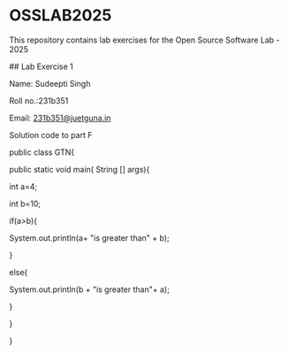 # OSSLAB2025

This repository contains lab exercises for the Open Source Software Lab - 2025



\## Lab Exercise 1

Name: Sudeepti Singh

Roll no.:231b351

Email: 231b351@juetguna.in



Solution code to part F

public class GTN{

public static void main( String \[] args){

int a=4;

int b=10;

if(a>b){

System.out.println(a+ "is greater than" + b);

}

else{

System.out.println(b + "is greater than"+ a);

}

}



}

